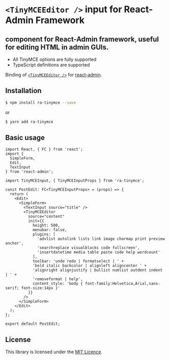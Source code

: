 # `<TinyMCEEditor />` input for React-Admin Framework

## <TinyMCEEditor /> component for React-Admin framework, useful for editing HTML in admin GUIs.

* All TinyMCE options are fully supported
* TypeScript definitions are supported

Binding of [`<TinyMCEEditor />`](https://github.com/anhquoctran/ra-tinymce-input) for [react-admin](https://marmelab.com/react-admin/).

## Installation

```bash
$ npm install ra-tinymce --save
```

or 

```bash
$ yarn add ra-tinymce
```

## Basic usage

```tsx
import React, { FC } from 'react';
import {
  SimpleForm, 
  Edit,
  TextInput
} from 'react-admin';

import TinyMCEInput, { TinyMCEInputProps } from 'ra-tinymce';

const PostEdit: FC<TinyMCEInputProps> = (props) => {
  return (
    <Edit>
      <SimpleForm>
        <TextInput source="title" />
        <TinyMCEEditor
          source="content"
          init={{
            height: 500,
            menubar: false,
            plugins: [
              'advlist autolink lists link image charmap print preview anchor',
              'searchreplace visualblocks code fullscreen',
              'insertdatetime media table paste code help wordcount'
            ],
            toolbar: 'undo redo | formatselect | ' +
            'bold italic backcolor | alignleft aligncenter ' +
            'alignright alignjustify | bullist numlist outdent indent | ' +
            'removeformat | help',
            content_style: 'body { font-family:Helvetica,Arial,sans-serif; font-size:14px }'
          }}
        />
      </SimpleForm>
    </Edit>
  );
};

export default PostEdit;
```

## License

This library is licensed under the [MIT Licence](LICENSE).
